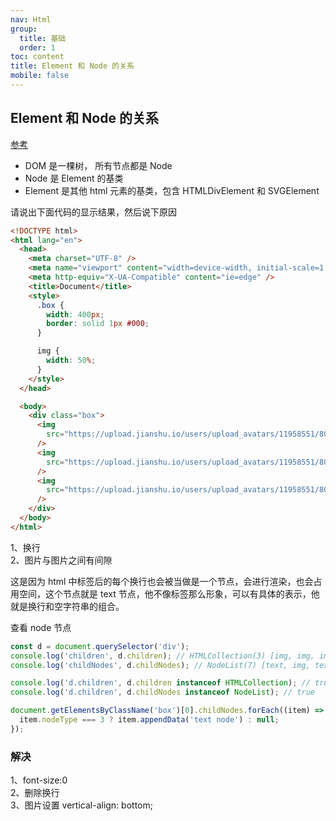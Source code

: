 ```yaml
---
nav: Html
group:
  title: 基础
  order: 1
toc: content
title: Element 和 Node 的关系
mobile: false
---
```


## Element 和 Node 的关系

<a target="_blank" href="https://blog.csdn.net/zz_jesse/article/details/102815299">参考</a>

- DOM 是一棵树， 所有节点都是 Node
- Node 是 Element 的基类
- Element 是其他 html 元素的基类，包含 HTMLDivElement 和 SVGElement

请说出下面代码的显示结果，然后说下原因

```html
<!DOCTYPE html>
<html lang="en">
  <head>
    <meta charset="UTF-8" />
    <meta name="viewport" content="width=device-width, initial-scale=1.0" />
    <meta http-equiv="X-UA-Compatible" content="ie=edge" />
    <title>Document</title>
    <style>
      .box {
        width: 400px;
        border: solid 1px #000;
      }

      img {
        width: 50%;
      }
    </style>
  </head>

  <body>
    <div class="box">
      <img
        src="https://upload.jianshu.io/users/upload_avatars/11958551/8060363d-c486-4457-9a35-8bd8975a73cb.jpg?imageMogr2/auto-orient/strip|imageView2/1/w/240/h/240"
      />
      <img
        src="https://upload.jianshu.io/users/upload_avatars/11958551/8060363d-c486-4457-9a35-8bd8975a73cb.jpg?imageMogr2/auto-orient/strip|imageView2/1/w/240/h/240"
      />
      <img
        src="https://upload.jianshu.io/users/upload_avatars/11958551/8060363d-c486-4457-9a35-8bd8975a73cb.jpg?imageMogr2/auto-orient/strip|imageView2/1/w/240/h/240"
      />
    </div>
  </body>
</html>
```

1、换行  
2、图片与图片之间有间隙

这是因为 html 中标签后的每个换行也会被当做是一个节点，会进行渲染，也会占用空间，这个节点就是 text 节点，他不像标签那么形象，可以有具体的表示，他就是换行和空字符串的组合。

查看 node 节点

```js
const d = document.querySelector('div');
console.log('children', d.children); // HTMLCollection(3) [img, img, img]
console.log('childNodes', d.childNodes); // NodeList(7) [text, img, text, img, text, img, text]

console.log('d.children', d.children instanceof HTMLCollection); // true;
console.log('d.children', d.childNodes instanceof NodeList); // true

document.getElementsByClassName('box')[0].childNodes.forEach((item) => {
  item.nodeType === 3 ? item.appendData('text node') : null;
});
```

### 解决

1、font-size:0  
2、删除换行  
3、图片设置 vertical-align: bottom;
